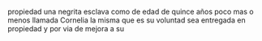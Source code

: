 propiedad una negrita esclava como de edad de quince años poco mas o menos llamada Cornelia la misma que es su voluntad sea entregada en propiedad y por via de mejora a su